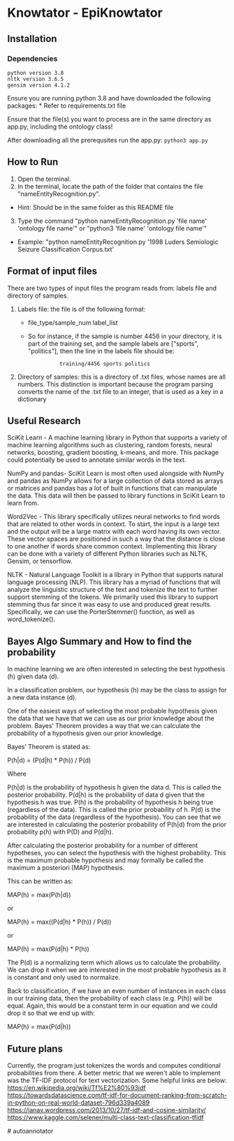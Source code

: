 # Knowtator - EpiKnowtator

## Installation

### Dependencies

    python version 3.8
    nltk version 3.6.5
    gensim version 4.1.2

Ensure you are running python 3.8 and have downloaded the following packages:
		* Refer to requirements.txt file

Ensure that the file(s) you want to process are in the same directory as app.py, including the ontology class!

After downloading all the prerequsites run the app.py:
		`python3 app.py`

## How to Run

1) Open the terminal.
2) In the terminal, locate the path of the folder that contains the file "nameEntityRecognition.py".
* Hint: Should be in the same folder as this README file
3) Type the command "python nameEntityRecognition.py 'file name' 'ontology file name'" or "python3 'file name' 'ontology file name'"
* Example: "python nameEntityRecognition.py '1998 Luders Semiologic Seizure Classification Corpus.txt'


## Format of input files
There are two types of input files the program reads from: labels file and directory of samples.
1. Labels file: the file is of the following format:
	* file_type/sample_num label_list
	* So for instance, if the sample is number 4456 in your directory, it is part of the training set, and the 
		sample labels are ["sports", "politics"], then the line in the labels file should be:
		
					training/4456 sports politics

2. Directory of samples: this is a directory of .txt files, whose names are all numbers. This distinction is important
				because the program parsing converts the name of the .txt file to an integer, that is 
				used as a key in a dictionary


## Useful Research

SciKit Learn - A machine learning library in Python that supports a variety of machine learning algorithms such as clustering, random forests, neural networks, boosting, gradient boosting, k-means, and more. This package could potentially be used to annotate similar words in the text.

NumPy and pandas- SciKit Learn is most often used alongside with NumPy and pandas as NumPy allows for a large collection of data stored as arrays or matrices and pandas has a lot of built in functions that can manipulate the data. This data will then be passed to library functions in SciKit Learn to learn from.

Word2Vec - This library specifically utilizes neural networks to find words that are related to other words in context. To start, the input is a large text and the output will be a large matrix with each word having its own vector. These vector spaces are positioned in such a way that the distance is close to one another if words share common context. Implementing this library can be done with a variety of different Python libraries such as NLTK, Gensim, or tensorflow. 

NLTK - Natural Language Toolkit is a library in Python that supports natural language processing (NLP). This library has a myriad of functions that will analyze the linguistic structure of the text and tokenize the text to further support stemming of the tokens. We primarily used this library to support stemming thus far since it was easy to use and produced great results. Specifically, we can use the PorterStemmer() function, as well as word_tokenize(). 

## Bayes Algo Summary and How to find the probability

In machine learning we are often interested in selecting the best hypothesis (h) given data (d).

In a classification problem, our hypothesis (h) may be the class to assign for a new data instance (d).

One of the easiest ways of selecting the most probable hypothesis given the data that we have that we can use as our prior knowledge about the problem. Bayes’ Theorem provides a way that we can calculate the probability of a hypothesis given our prior knowledge.

Bayes’ Theorem is stated as:

P(h|d) = (P(d|h) * P(h)) / P(d)

Where

P(h|d) is the probability of hypothesis h given the data d. This is called the posterior probability.
P(d|h) is the probability of data d given that the hypothesis h was true.
P(h) is the probability of hypothesis h being true (regardless of the data). This is called the prior probability of h.
P(d) is the probability of the data (regardless of the hypothesis).
You can see that we are interested in calculating the posterior probability of P(h|d) from the prior probability p(h) with P(D) and P(d|h).

After calculating the posterior probability for a number of different hypotheses, you can select the hypothesis with the highest probability. This is the maximum probable hypothesis and may formally be called the maximum a posteriori (MAP) hypothesis.

This can be written as:

MAP(h) = max(P(h|d))

or

MAP(h) = max((P(d|h) * P(h)) / P(d))

or

MAP(h) = max(P(d|h) * P(h))

The P(d) is a normalizing term which allows us to calculate the probability. We can drop it when we are interested in the most probable hypothesis as it is constant and only used to normalize.

Back to classification, if we have an even number of instances in each class in our training data, then the probability of each class (e.g. P(h)) will be equal. Again, this would be a constant term in our equation and we could drop it so that we end up with:

MAP(h) = max(P(d|h))

## Future plans
Currently, the program just tokenizes the words and computes conditional probabilities from there. A better metric that we weren't able 
to implement was the TF-IDF protocol for text vectorization. Some helpful links are below:
	https://en.wikipedia.org/wiki/Tf%E2%80%93idf
	https://towardsdatascience.com/tf-idf-for-document-ranking-from-scratch-in-python-on-real-world-dataset-796d339a4089
	https://janav.wordpress.com/2013/10/27/tf-idf-and-cosine-similarity/
	https://www.kaggle.com/selener/multi-class-text-classification-tfidf
	
#   a u t o a n n o t a t o r  
 